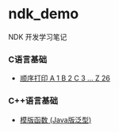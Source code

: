 # ndk_demo
NDK 开发学习笔记
### C语言基础
- [顺序打印  A 1 B 2 C 3 ... Z 26](src/com/algorithm/demo/thread/A1B2C3.java)


### C++语言基础
- [模版函数 (Java版泛型)](ndk_demo/blob/master/T54.cpp)